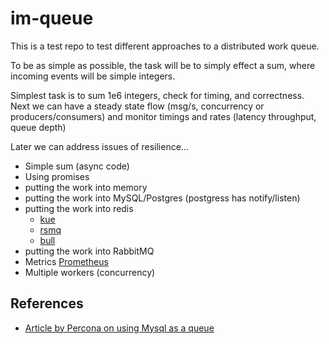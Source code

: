 # im-queue

This is a test repo to test different approaches to a distributed work queue.

To be as simple as possible, the task will be to simply effect a sum, where incoming events will be simple integers.

Simplest task is to sum 1e6 integers, check for timing, and correctness.
Next we can have a steady state flow (msg/s, concurrency or producers/consumers) and monitor timings and rates (latency throughput, queue depth)

Later we can address issues of resilience...

- Simple sum (async code)
- Using promises
- putting the work into memory
- putting the work into MySQL/Postgres (postgress has notify/listen)
- putting the work into redis 
	- [kue](https://github.com/Automattic/kue)
	- [rsmq](https://github.com/smrchy/rsmq)
	- [bull](https://github.com/OptimalBits/bull)
- putting the work into RabbitMQ
- Metrics [Prometheus](https://github.com/prometheus/node_exporter)
- Multiple workers (concurrency)

## References

- [Article by Percona on using Mysql as a queue](https://blog.engineyard.com/2011/5-subtle-ways-youre-using-mysql-as-a-queue-and-why-itll-bite-you/	)